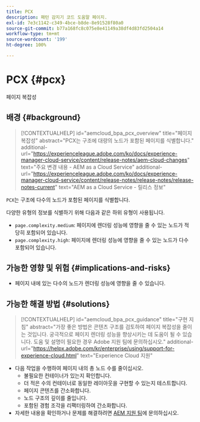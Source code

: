 ```yaml
---
title: PCX
description: 패턴 감지기 코드 도움말 페이지.
exl-id: 7e3c1142-c349-4bce-b8de-8e91528f80a0
source-git-commit: b77a168fc8c075e8e41149a38df4d83fd2504a14
workflow-type: tm+mt
source-wordcount: '199'
ht-degree: 100%

---
```


# PCX {#pcx}

페이지 복잡성

## 배경 {#background}

>[!CONTEXTUALHELP]
>id="aemcloud_bpa_pcx_overview"
>title="페이지 복잡성"
>abstract="PCX는 구조에 대량의 노드가 포함된 페이지를 식별합니다."
>additional-url="https://experienceleague.adobe.com/ko/docs/experience-manager-cloud-service/content/release-notes/aem-cloud-changes" text="주요 변경 내용 - AEM as a Cloud Service"
>additional-url="https://experienceleague.adobe.com/ko/docs/experience-manager-cloud-service/content/release-notes/release-notes/release-notes-current" text="AEM as a Cloud Service - 릴리스 정보"

`PCX`는 구조에 다수의 노드가 포함된 페이지를 식별합니다.

다양한 유형의 정보를 식별하기 위해 다음과 같은 하위 유형이 사용됩니다.

* `page.complexity.medium`: 페이지에 렌더링 성능에 영향을 줄 수 있는 노드가 적당히 포함되어 있습니다.
* `page.complexity.high`: 페이지에 렌더링 성능에 영향을 줄 수 있는 노드가 다수 포함되어 있습니다.

## 가능한 영향 및 위험 {#implications-and-risks}

* 페이지 내에 있는 다수의 노드가 렌더링 성능에 영향을 줄 수 있습니다.

## 가능한 해결 방법 {#solutions}

>[!CONTEXTUALHELP]
>id="aemcloud_bpa_pcx_guidance"
>title="구현 지침"
>abstract="가장 좋은 방법은 콘텐츠 구조를 검토하여 페이지 복잡성을 줄이는 것입니다. 궁극적으로 페이지 렌더링 성능을 향상시키는 데 도움이 될 수 있습니다. 도움 및 설명이 필요한 경우 Adobe 지원 팀에 문의하십시오."
>additional-url="https://helpx.adobe.com/kr/enterprise/using/support-for-experience-cloud.html" text="Experience Cloud 지원"

* 다음 작업을 수행하여 페이지 내의 총 노드 수를 줄이십시오.
   * 불필요한 컨테이너가 있는지 확인합니다.
   * 더 적은 수의 컨테이너로 동일한 레이아웃을 구현할 수 있는지 테스트합니다.
   * 페이지 콘텐츠를 간소화합니다.
   * 노드 구조의 깊이를 줄입니다.
   * 포함된 경험 조각을 리팩터링하여 간소화합니다.
* 자세한 내용을 확인하거나 문제를 해결하려면 [AEM 지원 팀](https://helpx.adobe.com/kr/enterprise/using/support-for-experience-cloud.html)에 문의하십시오.
